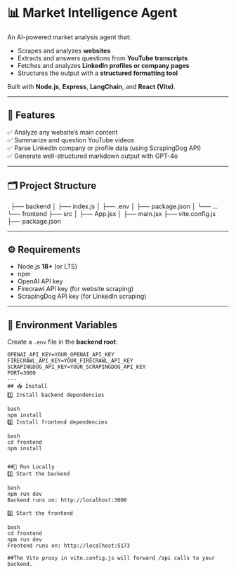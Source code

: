 # 📊 Market Intelligence Agent

An AI-powered market analysis agent that:
- Scrapes and analyzes **websites**
- Extracts and answers questions from **YouTube transcripts**
- Fetches and analyzes **LinkedIn profiles or company pages**
- Structures the output with a **structured formatting tool**

Built with **Node.js**, **Express**, **LangChain**, and **React (Vite)**.

---

## 🚀 Features

✅ Analyze any website’s main content  
✅ Summarize and question YouTube videos  
✅ Parse LinkedIn company or profile data (using ScrapingDog API)  
✅ Generate well-structured markdown output with GPT-4o

---

## 🗂️ Project Structure

.
├── backend
│ ├── index.js
│ ├── .env
│ ├── package.json
│ └── ...
└── frontend
├── src
│ ├── App.jsx
│ ├── main.jsx
├── vite.config.js
├── package.json

---

## ⚙️ Requirements

- Node.js **18+** (or LTS)
- npm
- OpenAI API key
- Firecrawl API key (for website scraping)
- ScrapingDog API key (for LinkedIn scraping)

---

## 📄 Environment Variables

Create a `.env` file in the **backend root**:
```env
OPENAI_API_KEY=YOUR_OPENAI_API_KEY
FIRECRAWL_API_KEY=YOUR_FIRECRAWL_API_KEY
SCRAPINGDOG_API_KEY=YOUR_SCRAPINGDOG_API_KEY
PORT=3000
---
## 📥 Install
1️⃣ Install backend dependencies

bash
npm install
2️⃣ Install frontend dependencies

bash
cd frontend
npm install


##🏃 Run Locally
1️⃣ Start the backend

bash
npm run dev
Backend runs on: http://localhost:3000

2️⃣ Start the frontend

bash
cd frontend
npm run dev
Frontend runs on: http://localhost:5173

##The Vite proxy in vite.config.js will forward /api calls to your backend.
